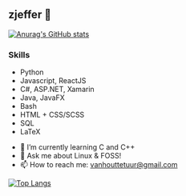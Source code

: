 ## zjeffer 👋

[![Anurag's GitHub stats](https://github-readme-stats.vercel.app/api?username=zjeffer&count_private=true&show_icons=true&theme=nord&include_all_commits=true)](https://github.com/anuraghazra/github-readme-stats)

### Skills

* Python
* Javascript, ReactJS
* C#, ASP.NET, Xamarin
* Java, JavaFX
* Bash
* HTML + CSS/SCSS
* SQL
* LaTeX


- 🌱 I’m currently learning C and C++
- 💬 Ask me about Linux & FOSS!
- 📫 How to reach me: vanhouttetuur@gmail.com

[![Top Langs](https://github-readme-stats.vercel.app/api/top-langs/?username=zjeffer&layout=compact&theme=nord&langs_count=8&hide=html,tex)](https://github.com/anuraghazra/github-readme-stats)
